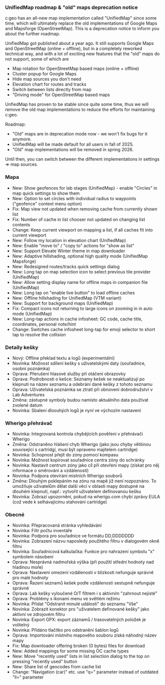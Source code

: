 ### UnifiedMap roadmap & "old" maps deprecation notice
c:geo has an all-new map implementation called "UnifiedMap" since some time, which will ultimately replace the old implementations of Google Maps and Mapsforge (OpenStreetMap). This is a deprecation notice to inform you about the further roadmap.

UnifiedMap got published about a year ago. It still supports Google Maps and OpenStreetMap (online + offline), but in a completely reworked technical way, and with a lot of exciting new features that the "old" maps do not support, some of which are
- Map rotation for OpenStreetMap based maps (online + offline)
- Cluster popup for Google Maps
- Hide map sources you don't need
- Elevation chart for routes and tracks
- Switch between lists directly from map
- "Driving mode" for OpenStreetMap based maps

UnfiedMap has proven to be stable since quite some time, thus we will remove the old map implementations to reduce the efforts for maintaining c:geo.

Roadmap:
- "Old" maps are in deprecation mode now - we won't fix bugs for it anymore.
- UnifiedMap will be made default for all users in fall of 2025.
- "Old" map implementations will be removed in spring 2026.

Until then, you can switch between the different implementations in settings => map sources.

### Mapa
- New: Show geofences for lab stages (UnifiedMap) - enable "Circles" in map quick settings to show them
- New: Option to set circles with individual radius to waypoints ("geofence" context menu option)
- Fix: Map view not updated when removing cache from currently shown list
- Fix: Number of cache in list chooser not updated on changing list contents
- Change: Keep current viewport on mapping a list, if all caches fit into current viewport
- New: Follow my location in elevation chart (UnifiedMap)
- New: Enable "move to" / "copy to" actions for "show as list"
- New: Support Elevate Winter theme in map downloader
- New: Adaptive hillshading, optional high quality mode (UnifiedMap Mapsforge)
- New: Redesigned routes/tracks quick settings dialog
- New: Long tap on map selection icon to select previous tile provider (UnifiedMap)
- New: Allow setting display name for offline maps in companion file (UnifiedMap)
- New: Long tap on "enable live button" to load offline caches
- New: Offline hillshading for UnifiedMap (VTM variant)
- New: Support for background maps (UnifiedMap)
- Fix: Compact icons not returning to large icons on zooming in in auto mode (UnifiedMap)
- New: Long-tap actions in cache infosheet: GC code, cache title, coordinates, personal note/hint
- Change: Switches cache infosheet long-tap for emoji selector to short tap to resolve the collision

### Detaily kešky
- Nový: Offline překlad textu a logů (experimentální)
- Novinka: Možnost sdílení kešky s uživatelskými daty (souřadnice, osobní poznámka)
- Oprava: Přerušení hlasové služby při otáčení obrazovky
- Oprava: Podrobnosti o kešce: Seznamy kešek se neaktualizují po klepnutí na název seznamu a odebrání dané kešky z tohoto seznamu
- Oprava: Uživatelská poznámka se ztratí při obnovení dobrodružství v Lab Adventures
- Změna: zástupné symboly budou namísto aktuálního data používat zvolené datum
- Novinka: Sbalení dloouhých logů je nyní ve výchozím nastavení

### Wherigo přehrávač
- Novinka: Integrovaná kontrola chybějících pověření v přehrávači Wherigo
- Změna: Odstraněno hlášení chyb Wherigo (jako jsou chyby většinou související s cartridgí, musí být opraveno majitelem cartridge)
- Novinka: Schopnost přejít do zóny pomocí kompasu
- Novinka: Možnost kopírovat souřadnice centra zóny do schránky
- Novinka: Nastavit centrum zóny jako cíl při otevření mapy (získat pro něj informace o směrování a vzdálenosti)
- Novinka: Podpora otevírání místních Wherigo souborů
- Změna: Dlouhým poklepáním na zónu na mapě již není rozpoznáno. To umožňuje uživatelům dělat další věci v oblasti mapy dostupné na dlouhém klepnutí, např.: vytvořit uživatelem definovanou kešku
- Novinka: Zobrazí upozornění, pokud na wherigo.com chybí zprávy EULA (což vede k selhávajícímu stahování cartridge)

### Obecné
- Novinka: Přepracovaná stránka vyhledávání
- Novinka: Filtr počtu inventáře
- Novinka: Podpora pro souřadnice ve formátu DD,DDDDDDD
- Novinka: Zobrazení názvu naposledy použitého filtru v dialogovém okně filtru
- Novinka: Souřadnicová kalkulačka: Funkce pro nahrazení symbolu "x" symbolem násobení
- Oprava: Nesprávná nadmořská výška (při použití střední hodnoty nad hladinou moře)
- Oprava: Nastavení omezení vzdálenosti v blízkosti nefunguje správně pro malé hodnoty
- Oprava: Řazení seznamů kešek podle vzdálenosti sestupně nefunguje správně
- Oprava: Lab kešky vyloučené O/T filtrem i s aktivním "zahrnout nejisté"
- Oprava: Problémy s ikonami menu ve světlém režimu
- Novinka: Přidat "Odstranit minulé události" do seznamu "Vše"
- Novinka: Zobrazit konektor pro "uživatelem definované kešky" jako aktivní ve zdrojovém filtru
- Novinka: Export GPX: export záznamů / trasovatelných položek je volitelný
- Novinka: Přidáno tlačítko pro odstranění šablon logů
- Oprava: Importování místního mapového souboru získá náhodný název mapy
- Fix: Map downloader offering broken (0 bytes) files for download
- New: Added mappings for some missing OC cache types
- New: Move "recently used" lists in list selection dialog to the top on pressing "recently used" button
- New: Share list of geocodes from cache list
- Change: "Navigation (car)" etc. use "q=" parameter instead of outdated "ll=" parameter
